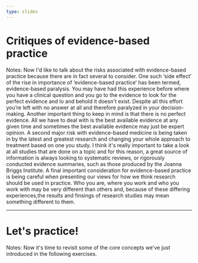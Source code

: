```yaml
---
type: slides
---
```


# Critiques of evidence-based practice

Notes: Now I'd like to talk about the risks associated with evidence-based practice because there are in fact several to consider. One such ‘side effect’ of the rise in importance of ‘evidence-based practice’ has been termed, evidence-based paralysis. You may have had this experience before where you have a clinical question and you go to the evidence to look for the perfect evidence and lo and behold it doesn't exist. Despite all this effort you’re left with no answer at all and therefore paralyzed in your decision-making. Another important thing to keep in mind is that there is no perfect evidence. All we have to deal with is the best available evidence at any given time and sometimes the best available evidence may just be expert opinion. A second major risk with evidence-based medicine is being taken in by the latest and greatest research and changing your whole approach to treatment based on one you study. I think it's really important to take a look at all studies that are done on a topic and for this reason, a great source of information is always looking to systematic reviews, or rigorously conducted evidence summaries, such as those produced by the Joanna Briggs Institute. A final important consideration for evidence-based practice is being careful when presenting our views for how we think research should be used in practice. Who you are, where you work and who you work with may be very different than others and, because of these differing experiences,the results and finsings of research studies may mean something different to them. 

---
# Let's practice!

Notes: Now it's time to revisit some of the core concepts we've just introduced in the following exercises.
